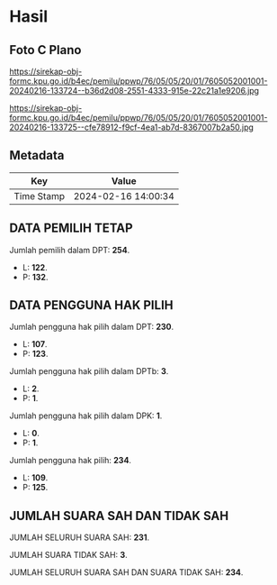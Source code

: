 # Hasil

## Foto C Plano

https://sirekap-obj-formc.kpu.go.id/b4ec/pemilu/ppwp/76/05/05/20/01/7605052001001-20240216-133724--b36d2d08-2551-4333-915e-22c21a1e9206.jpg

https://sirekap-obj-formc.kpu.go.id/b4ec/pemilu/ppwp/76/05/05/20/01/7605052001001-20240216-133725--cfe78912-f9cf-4ea1-ab7d-8367007b2a50.jpg


## Metadata

| Key        | Value               |
| ---------- | ------------------- |
| Time Stamp | 2024-02-16 14:00:34 |


## DATA PEMILIH TETAP

Jumlah pemilih dalam DPT: **254**.
 * L: **122**.
 * P: **132**.

## DATA PENGGUNA HAK PILIH

Jumlah pengguna hak pilih dalam DPT: **230**.
 * L: **107**.
 * P: **123**.

Jumlah pengguna hak pilih dalam DPTb: **3**.
 * L: **2**.
 * P: **1**.

Jumlah pengguna hak pilih dalam DPK: **1**.
 * L: **0**.
 * P: **1**.

Jumlah pengguna hak pilih: **234**.
 * L: **109**.
 * P: **125**.

## JUMLAH SUARA SAH DAN TIDAK SAH

JUMLAH SELURUH SUARA SAH: **231**.

JUMLAH SUARA TIDAK SAH: **3**.

JUMLAH SELURUH SUARA SAH DAN SUARA TIDAK SAH: **234**.


